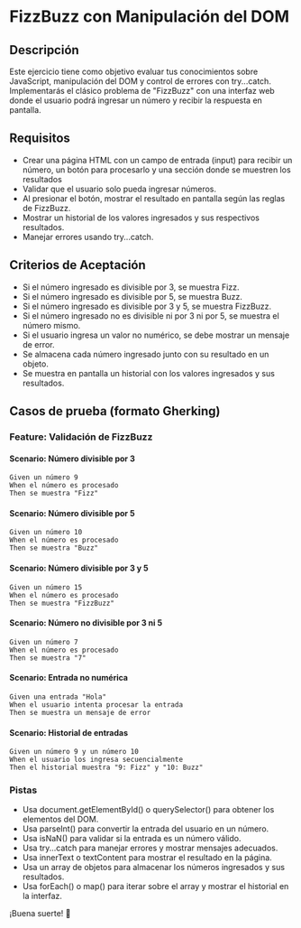 # FizzBuzz con Manipulación del DOM

## Descripción

Este ejercicio tiene como objetivo evaluar tus conocimientos sobre JavaScript, manipulación del DOM y control de errores con try...catch. Implementarás el clásico problema de "FizzBuzz" con una interfaz web donde el usuario podrá ingresar un número y recibir la respuesta en pantalla.

## Requisitos

* Crear una página HTML con un campo de entrada (input) para recibir un número, un botón para procesarlo y una sección donde se muestren los resultados
* Validar que el usuario solo pueda ingresar números.
* Al presionar el botón, mostrar el resultado en pantalla según las reglas de FizzBuzz.
* Mostrar un historial de los valores ingresados y sus respectivos resultados.
* Manejar errores usando try...catch.

## Criterios de Aceptación

* Si el número ingresado es divisible por 3, se muestra Fizz.
* Si el número ingresado es divisible por 5, se muestra Buzz.
* Si el número ingresado es divisible por 3 y 5, se muestra FizzBuzz.
* Si el número ingresado no es divisible ni por 3 ni por 5, se muestra el número mismo.
* Si el usuario ingresa un valor no numérico, se debe mostrar un mensaje de error.
* Se almacena cada número ingresado junto con su resultado en un objeto.
* Se muestra en pantalla un historial con los valores ingresados y sus resultados.

## Casos de prueba (formato Gherking)

### Feature: Validación de FizzBuzz
#### Scenario: Número divisible por 3
    Given un número 9
    When el número es procesado
    Then se muestra "Fizz"
#### Scenario: Número divisible por 5
    Given un número 10
    When el número es procesado
    Then se muestra "Buzz"
#### Scenario: Número divisible por 3 y 5
    Given un número 15
    When el número es procesado
    Then se muestra "FizzBuzz"
#### Scenario: Número no divisible por 3 ni 5
    Given un número 7
    When el número es procesado
    Then se muestra "7"
#### Scenario: Entrada no numérica
    Given una entrada "Hola"
    When el usuario intenta procesar la entrada
    Then se muestra un mensaje de error
#### Scenario: Historial de entradas
    Given un número 9 y un número 10
    When el usuario los ingresa secuencialmente
    Then el historial muestra "9: Fizz" y "10: Buzz"

### Pistas
* Usa document.getElementById() o querySelector() para obtener los elementos del DOM.
* Usa parseInt() para convertir la entrada del usuario en un número.
* Usa isNaN() para validar si la entrada es un número válido.
* Usa try...catch para manejar errores y mostrar mensajes adecuados.
* Usa innerText o textContent para mostrar el resultado en la página.
* Usa un array de objetos para almacenar los números ingresados y sus resultados.
* Usa forEach() o map() para iterar sobre el array y mostrar el historial en la interfaz.

¡Buena suerte! 🚀